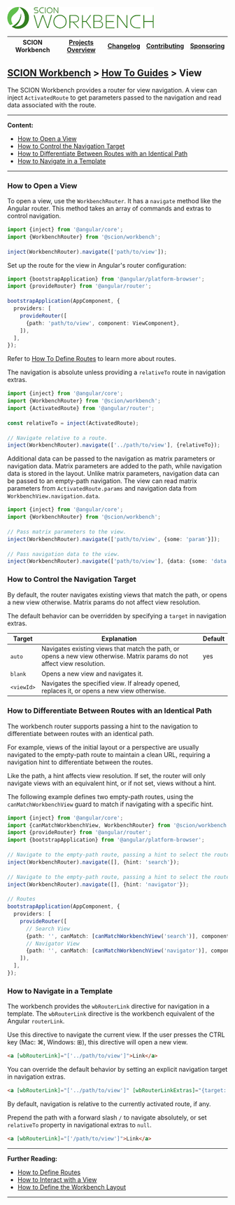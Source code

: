 <a href="/README.md"><img src="/resources/branding/scion-workbench-banner.svg" height="50" alt="SCION Workbench"></a>

| SCION Workbench | [Projects Overview][menu-projects-overview] | [Changelog][menu-changelog] | [Contributing][menu-contributing] | [Sponsoring][menu-sponsoring] |  
|-----------------|---------------------------------------------|-----------------------------|-----------------------------------|-------------------------------|

## [SCION Workbench][menu-home] > [How To Guides][menu-how-to] > View

The SCION Workbench provides a router for view navigation. A view can inject `ActivatedRoute` to get parameters passed to the navigation and read data associated with the route.

***
**Content:**
- [How to Open a View](#how-to-open-a-view)
- [How to Control the Navigation Target](#how-to-control-the-navigation-target)
- [How to Differentiate Between Routes with an Identical Path](#how-to-differentiate-between-routes-with-an-identical-path)
- [How to Navigate in a Template](#how-to-navigate-in-a-template)
***

### How to Open a View

To open a view, use the `WorkbenchRouter`. It has a `navigate` method like the Angular router. This method takes an array of commands and extras to control navigation.

```ts
import {inject} from '@angular/core';
import {WorkbenchRouter} from '@scion/workbench';

inject(WorkbenchRouter).navigate(['path/to/view']);
```

Set up the route for the view in Angular's router configuration:

```ts
import {bootstrapApplication} from '@angular/platform-browser';
import {provideRouter} from '@angular/router';

bootstrapApplication(AppComponent, {
  providers: [
    provideRouter([
      {path: 'path/to/view', component: ViewComponent},
    ]),
  ],
});
```

Refer to [How To Define Routes](how-to-define-routes.md) to learn more about routes.

The navigation is absolute unless providing a `relativeTo` route in navigation extras.
```ts
import {inject} from '@angular/core';
import {WorkbenchRouter} from '@scion/workbench';
import {ActivatedRoute} from '@angular/router';

const relativeTo = inject(ActivatedRoute);

// Navigate relative to a route.
inject(WorkbenchRouter).navigate(['../path/to/view'], {relativeTo});
```

Additional data can be passed to the navigation as matrix parameters or navigation data. Matrix parameters are added to the path, while navigation data is stored in the layout. Unlike matrix parameters, navigation data can be passed to an empty-path navigation. The view can read matrix parameters from `ActivatedRoute.params` and navigation data from `WorkbenchView.navigation.data`.

```ts
import {inject} from '@angular/core';
import {WorkbenchRouter} from '@scion/workbench';

// Pass matrix parameters to the view.
inject(WorkbenchRouter).navigate(['path/to/view', {some: 'param'}]);

// Pass navigation data to the view.
inject(WorkbenchRouter).navigate(['path/to/view'], {data: {some: 'data'}});
```

### How to Control the Navigation Target
By default, the router navigates existing views that match the path, or opens a new view otherwise. Matrix params do not affect view resolution.

The default behavior can be overridden by specifying a `target` in navigation extras.

| Target     | Explanation                                                                                                               | Default |
|------------|---------------------------------------------------------------------------------------------------------------------------|---------|
| `auto`     | Navigates existing views that match the path, or opens a new view otherwise. Matrix params do not affect view resolution. | yes     |
| `blank`    | Opens a new view and navigates it.                                                                                        |         |
| `<viewId>` | Navigates the specified view. If already opened, replaces it, or opens a new view otherwise.                              |         |

### How to Differentiate Between Routes with an Identical Path
The workbench router supports passing a hint to the navigation to differentiate between routes with an identical path.

For example, views of the initial layout or a perspective are usually navigated to the empty-path route to maintain a clean URL,
requiring a navigation hint to differentiate between the routes.

Like the path, a hint affects view resolution. If set, the router will only navigate views with an equivalent hint, or if not set, views without a hint.

The following example defines two empty-path routes, using the `canMatchWorkbenchView` guard to match if navigating with a specific hint. 

```ts
import {inject} from '@angular/core';
import {canMatchWorkbenchView, WorkbenchRouter} from '@scion/workbench';
import {provideRouter} from '@angular/router';
import {bootstrapApplication} from '@angular/platform-browser';

// Navigate to the empty-path route, passing a hint to select the route of the `SearchComponent`.
inject(WorkbenchRouter).navigate([], {hint: 'search'});

// Navigate to the empty-path route, passing a hint to select the route of the `NavigatorComponent`.
inject(WorkbenchRouter).navigate([], {hint: 'navigator'});

// Routes
bootstrapApplication(AppComponent, {
  providers: [
    provideRouter([
      // Search View
      {path: '', canMatch: [canMatchWorkbenchView('search')], component: SearchComponent},
      // Navigator View
      {path: '', canMatch: [canMatchWorkbenchView('navigator')], component: NavigatorComponent},
    ]),
  ],
});
```

### How to Navigate in a Template
The workbench provides the `wbRouterLink` directive for navigation in a template. The `wbRouterLink` directive is the workbench equivalent of the Angular `routerLink`.

Use this directive to navigate the current view. If the user presses the CTRL key (Mac: ⌘, Windows: ⊞), this directive will open a new view.

```html
<a [wbRouterLink]="['../path/to/view']">Link</a>
```
You can override the default behavior by setting an explicit navigation target in navigation extras.

```html
<a [wbRouterLink]="['../path/to/view']" [wbRouterLinkExtras]="{target: 'blank'}">Link</a>
```

By default, navigation is relative to the currently activated route, if any.

Prepend the path with a forward slash `/` to navigate absolutely, or set `relativeTo` property in navigational extras to `null`.

```html
<a [wbRouterLink]="['/path/to/view']">Link</a>
```

***
**Further Reading:**
- [How to Define Routes](how-to-define-routes.md)
- [How to Interact with a View](how-to-interact-with-view.md)
- [How to Define the Workbench Layout](how-to-define-layout.md)
***

[menu-how-to]: /docs/site/howto/how-to.md
[menu-home]: /README.md
[menu-projects-overview]: /docs/site/projects-overview.md
[menu-changelog]: /docs/site/changelog.md
[menu-contributing]: /CONTRIBUTING.md
[menu-sponsoring]: /docs/site/sponsoring.md
